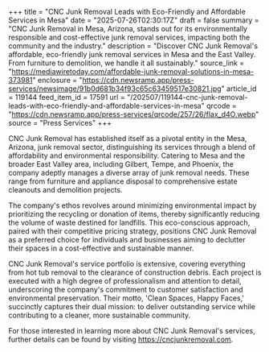+++
title = "CNC Junk Removal Leads with Eco-Friendly and Affordable Services in Mesa"
date = "2025-07-26T02:30:17Z"
draft = false
summary = "CNC Junk Removal in Mesa, Arizona, stands out for its environmentally responsible and cost-effective junk removal services, impacting both the community and the industry."
description = "Discover CNC Junk Removal's affordable, eco-friendly junk removal services in Mesa and the East Valley. From furniture to demolition, we handle it all sustainably."
source_link = "https://mediawiretoday.com/affordable-junk-removal-solutions-in-mesa-373981"
enclosure = "https://cdn.newsramp.app/press-services/newsimage/91b0d681b34f93c65c63459517e30821.jpg"
article_id = 119144
feed_item_id = 17591
url = "/202507/119144-cnc-junk-removal-leads-with-eco-friendly-and-affordable-services-in-mesa"
qrcode = "https://cdn.newsramp.app/press-services/qrcode/257/26/flax_d4O.webp"
source = "Press Services"
+++

<p>CNC Junk Removal has established itself as a pivotal entity in the Mesa, Arizona, junk removal sector, distinguishing its services through a blend of affordability and environmental responsibility. Catering to Mesa and the broader East Valley area, including Gilbert, Tempe, and Phoenix, the company adeptly manages a diverse array of junk removal needs. These range from furniture and appliance disposal to comprehensive estate cleanouts and demolition projects.</p><p>The company's ethos revolves around minimizing environmental impact by prioritizing the recycling or donation of items, thereby significantly reducing the volume of waste destined for landfills. This eco-conscious approach, paired with their competitive pricing strategy, positions CNC Junk Removal as a preferred choice for individuals and businesses aiming to declutter their spaces in a cost-effective and sustainable manner.</p><p>CNC Junk Removal's service portfolio is extensive, covering everything from hot tub removal to the clearance of construction debris. Each project is executed with a high degree of professionalism and attention to detail, underscoring the company's commitment to customer satisfaction and environmental preservation. Their motto, 'Clean Spaces, Happy Faces,' succinctly captures their dual mission: to deliver outstanding service while contributing to a cleaner, more sustainable community.</p><p>For those interested in learning more about CNC Junk Removal's services, further details can be found by visiting <a href='https://cncjunkremoval.com' rel='nofollow' target='_blank'>https://cncjunkremoval.com</a>.</p>